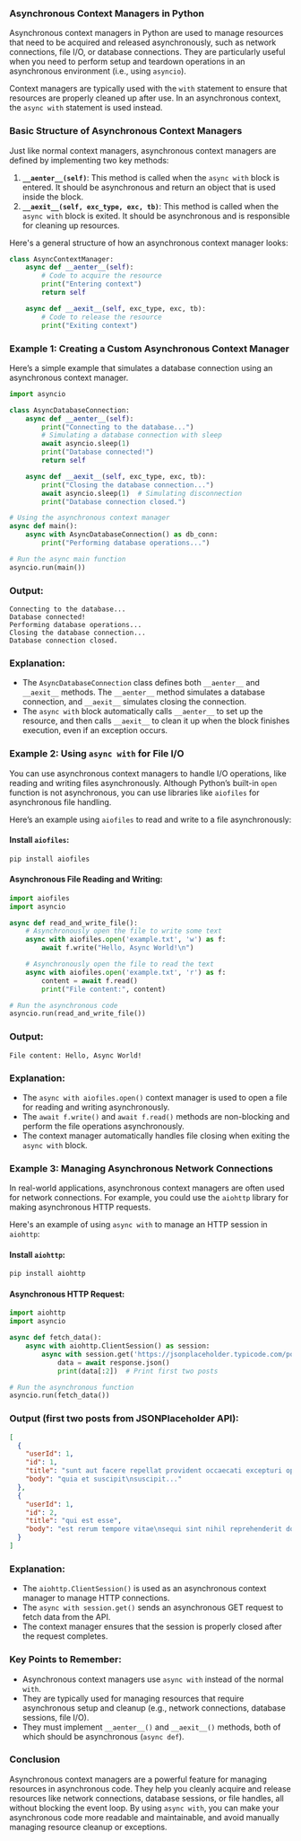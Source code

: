### Asynchronous Context Managers in Python

Asynchronous context managers in Python are used to manage resources that need to be acquired and released asynchronously, such as network connections, file I/O, or database connections. They are particularly useful when you need to perform setup and teardown operations in an asynchronous environment (i.e., using `asyncio`).

Context managers are typically used with the `with` statement to ensure that resources are properly cleaned up after use. In an asynchronous context, the `async with` statement is used instead.

### Basic Structure of Asynchronous Context Managers

Just like normal context managers, asynchronous context managers are defined by implementing two key methods:

1. **`__aenter__(self)`**: This method is called when the `async with` block is entered. It should be asynchronous and return an object that is used inside the block.
2. **`__aexit__(self, exc_type, exc, tb)`**: This method is called when the `async with` block is exited. It should be asynchronous and is responsible for cleaning up resources.

Here's a general structure of how an asynchronous context manager looks:

```python
class AsyncContextManager:
    async def __aenter__(self):
        # Code to acquire the resource
        print("Entering context")
        return self

    async def __aexit__(self, exc_type, exc, tb):
        # Code to release the resource
        print("Exiting context")
```

### Example 1: Creating a Custom Asynchronous Context Manager

Here’s a simple example that simulates a database connection using an asynchronous context manager.

```python
import asyncio

class AsyncDatabaseConnection:
    async def __aenter__(self):
        print("Connecting to the database...")
        # Simulating a database connection with sleep
        await asyncio.sleep(1)
        print("Database connected!")
        return self

    async def __aexit__(self, exc_type, exc, tb):
        print("Closing the database connection...")
        await asyncio.sleep(1)  # Simulating disconnection
        print("Database connection closed.")

# Using the asynchronous context manager
async def main():
    async with AsyncDatabaseConnection() as db_conn:
        print("Performing database operations...")

# Run the async main function
asyncio.run(main())
```

### Output:

```
Connecting to the database...
Database connected!
Performing database operations...
Closing the database connection...
Database connection closed.
```

### Explanation:

- The `AsyncDatabaseConnection` class defines both `__aenter__` and `__aexit__` methods. The `__aenter__` method simulates a database connection, and `__aexit__` simulates closing the connection.
- The `async with` block automatically calls `__aenter__` to set up the resource, and then calls `__aexit__` to clean it up when the block finishes execution, even if an exception occurs.

### Example 2: Using `async with` for File I/O

You can use asynchronous context managers to handle I/O operations, like reading and writing files asynchronously. Although Python’s built-in `open` function is not asynchronous, you can use libraries like `aiofiles` for asynchronous file handling.

Here’s an example using `aiofiles` to read and write to a file asynchronously:

#### Install `aiofiles`:

```bash
pip install aiofiles
```

#### Asynchronous File Reading and Writing:

```python
import aiofiles
import asyncio

async def read_and_write_file():
    # Asynchronously open the file to write some text
    async with aiofiles.open('example.txt', 'w') as f:
        await f.write("Hello, Async World!\n")

    # Asynchronously open the file to read the text
    async with aiofiles.open('example.txt', 'r') as f:
        content = await f.read()
        print("File content:", content)

# Run the asynchronous code
asyncio.run(read_and_write_file())
```

### Output:

```
File content: Hello, Async World!
```

### Explanation:

- The `async with aiofiles.open()` context manager is used to open a file for reading and writing asynchronously.
- The `await f.write()` and `await f.read()` methods are non-blocking and perform the file operations asynchronously.
- The context manager automatically handles file closing when exiting the `async with` block.

### Example 3: Managing Asynchronous Network Connections

In real-world applications, asynchronous context managers are often used for network connections. For example, you could use the `aiohttp` library for making asynchronous HTTP requests.

Here's an example of using `async with` to manage an HTTP session in `aiohttp`:

#### Install `aiohttp`:

```bash
pip install aiohttp
```

#### Asynchronous HTTP Request:

```python
import aiohttp
import asyncio

async def fetch_data():
    async with aiohttp.ClientSession() as session:
        async with session.get('https://jsonplaceholder.typicode.com/posts') as response:
            data = await response.json()
            print(data[:2])  # Print first two posts

# Run the asynchronous function
asyncio.run(fetch_data())
```

### Output (first two posts from JSONPlaceholder API):

```json
[
  {
    "userId": 1,
    "id": 1,
    "title": "sunt aut facere repellat provident occaecati excepturi optio reprehenderit",
    "body": "quia et suscipit\nsuscipit..."
  },
  {
    "userId": 1,
    "id": 2,
    "title": "qui est esse",
    "body": "est rerum tempore vitae\nsequi sint nihil reprehenderit dolor beatae ea..."
  }
]
```

### Explanation:

- The `aiohttp.ClientSession()` is used as an asynchronous context manager to manage HTTP connections.
- The `async with session.get()` sends an asynchronous GET request to fetch data from the API.
- The context manager ensures that the session is properly closed after the request completes.

### Key Points to Remember:

- Asynchronous context managers use `async with` instead of the normal `with`.
- They are typically used for managing resources that require asynchronous setup and cleanup (e.g., network connections, database sessions, file I/O).
- They must implement `__aenter__()` and `__aexit__()` methods, both of which should be asynchronous (`async def`).

### Conclusion

Asynchronous context managers are a powerful feature for managing resources in asynchronous code. They help you cleanly acquire and release resources like network connections, database sessions, or file handles, all without blocking the event loop. By using `async with`, you can make your asynchronous code more readable and maintainable, and avoid manually managing resource cleanup or exceptions.
